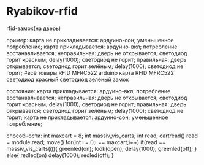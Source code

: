# Ryabikov-rfid
rfid-замок(на дверь)


пример:
  карта не прикладывается:
    ардуино-сон;
    уменьшенное потребление;
  карта прикладывается:
    ардуино-вкл;
    потребление востанавливается;
    неправильная:
      дверь не открывается;
      светодиод горит красным;
      delay(1000);
      светодиод не горит;
    правильная:
      дверь открывается;
      светодиод горит зелёным;
      delay(1000);
      светодиод не горит;
#всё
товары
  RFID MFRC522
  arduino
  карта RFID MFRC522
  светодиод красный
  светодиод зелёный
  замок



состояние:
  карта прикладывается:
    ардуино-вкл;
    потребление востанавливается;
    неправильная:
      дверь не открывается;
      светодиод горит красным;
      delay(1000);
      светодиод не горит;
    правильная:
      дверь открывается;
      светодиод горит зелёным;
      delay(1000);
      светодиод не горит;
  карта не прикладывается:
    ардуино-сон;
    уменьшенное потребление;

способности:
  int maxcart = 8;
  int massiv_vis_carts;
  int read;
  cartread()
  read = module.read;
  move()
  for(int i = 0;i == maxcart;i++)
    if(read == massiv_vis_carts(i)){
      greenled(on);
      look(open);
      delay(1000);
      greenled(off);
    }
    else{
      redled(on)
      delay(1000);
      redled(off);
    }
  

